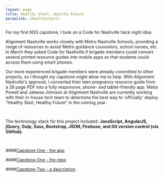 ```yaml
---
layout: page
title: Healthy Start, Healthy Future
permalink: /healthystart/
---
```


   For my first NSS capstone, I took on a Code for Nashville hack night idea.

   Alignment Nashville works closely with Metro Nashville Schools, providing a range of resources to assist Metro guidance counselors, school nurses, etc. In March they asked Code for Nashville if brigade members could convert several printed resource guides into mobile apps so that students could access them using smart phones.

   Our more experienced brigade members were already committed to other projects, so I thought my capstone might allow me to help. With Alignment Nashville's approval, I converted their teen pregnancy resource guide from a 28 page PDF into a fully responsive, phone- and tablet-friendly app.  Matia Powell and Jaleesa Johnson at Alignment Nashville are currently working with their in-house tech team to determine the best way to 'officially' deploy "Healthy Start, Healthy Future" in the coming year.

  &nbsp;

   The technology stack for this project included:  **JavaScript, AngularJS, jQuery, Gulp, Sass, Bootstrap, JSON, Firebase, and Git version control (via GitHub).**

  &nbsp;


####[Capstone One - the app](http://healthystart.firebaseapp.com)

####[Capstone One - the repo](https://github.com/complikatyed/HealthyStart)

####[Capstone Two - a description](../quizlytics/index.html)
